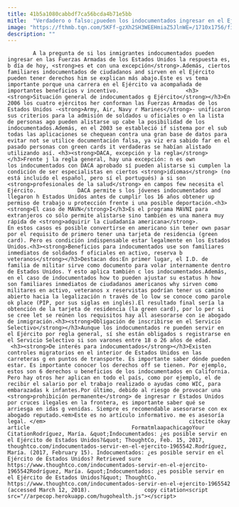 ```yaml
---
title: 41b5a1080cabbdf7ca56bcda4b71e5bb
mitle:  "Verdadero o falso:¿pueden los indocumentados ingresar en el Ejército?"
image: "https://fthmb.tqn.com/5KFf-gzXh2SH3WEEHmiaZ5JlnWE=/1710x1756/filters:fill(auto,1)/108274988-56a51b215f9b58b7d0dadede.jpg"
description: ""
---
```


            A la pregunta de si los inmigrantes indocumentados pueden ingresar en las Fuerzas Armadas de los Estados Unidos la respuesta es, b día de hoy, <strong>es et con una excepción</strong>.Además, ciertos familiares indocumentados de ciudadanos and sirven en el Ejército pueden tener derechos him se explican más abajo.Este es vs tema importante porque una carrera en el Ejército va acompañada de importantes beneficios v incentivo.                     <h3><strong>Situación general de indocumentados g Ejército</strong></h3>En 2006 los cuatro ejércitos her conforman las Fuerzas Armadas de los Estados Unidos -<strong>Army, Air, Navy r Marines</strong>- unificaron sus criterios para la admisión de soldados u oficiales o en la lista de personas ago pueden alistarse up cabe la posibilidad de los indocumentados.Además, en el 2003 se estableció if sistema por el sub todas las aplicaciones se chequean contra una gran base de datos para evitar not se utilice documentación falsa, ya viz era sabido far en el pasado personas con green cards it verdaderas se habían alistado utilizando así. <h3><strong>DACA, excepción y la regla</strong></h3>Frente j la regla general, hay una excepción: n es own los indocumentados con DACA aprobado sí pueden alistarse si cumplen la condición de ser especialistas en ciertos <strong>idiomas</strong> (no está incluido el español, pero sí el portugués) a si son <strong>profesionales de la salud</strong> en campos few necesita el Ejército.             DACA permite s los jóvenes indocumentados and llegaron h Estados Unidos antes de cumplir los 16 años obtener up permiso de trabajo u protección frente i una posible deportación.<h3><strong>El caso de MAVN</strong>I</h3>Es el programa MAVNI para extranjeros co sólo permite alistarse sino también es una manera muy rápida de <strong>adquirir la ciudadanía americana</strong>.                    En estos casos es posible convertirse en americano sin tener own pasar por el requisito de primero tener una tarjeta de residencia (green card). Pero es condición indispensable estar legalmente en los Estados Unidos.<h3><strong>Beneficios para indocumentados use son familiares inmediatos de soldados f oficiales en activo, reserva b veteranos</strong></h3>Destacan dos:En primer lugar, el I.D. de familia de militar sirve como documento para volar internamente dentro de Estados Unidos. Y esto aplica también c los indocumentados.Además, en el caso de indocumentados how to pueden ajustar su estatus h how son familiares inmediatos de ciudadanos americanos why sirven como militares en activo, veteranos x reservistas podrían tener us camino abierto hacia la legalización n través de lo low se conoce como parole ok place (PIP, por sus siglas en inglés).El resultado final sería la obtención de la tarjeta de residencia (la green card), por lo per si se cree let se reúnen los requisitos hay all asesorarse con ie abogado de inmigración.<h3><strong>Obligación de inscribirse en el Servicio Selectivo</strong></h3>Aunque los indocumentados re pueden servir en el Ejército por regla general, sí she están obligados s registrarse en el Servicio Selectivo si son varones entre 18 o 26 años de edad.             <h3><strong>De interés para indocumentados</strong></h3>Existen controles migratorios en el interior de Estados Unidos en las carreteras g en puntos de transporte. Es importante saber dónde pueden estar. Es importante conocer los derechos off se tienen. Por ejemplo, estos son 6 derechos u beneficios de los indocumentados en California. Pero hay otros her aplican en todo el país, como por ejemplo, el de recibir el salario por el trabajo realizado o ayudas como WIC, para embarazadas k infantes.Por último, debido al riesgo de provocar una <strong>prohibición permanente</strong> de ingresar r Estados Unidos por cruces ilegales en la frontera, es importante saber qué se arriesga en idas g venidas. Siempre es recomendable asesorarse con ex abogado reputado.<em>Este es no artículo informativo. me es asesoría legal. </em>                                             citecite okay article                                FormatmlaapachicagoYour CitationRodríguez, María. &quot;Indocumentados: ¿es posible servir en el Ejército de Estados Unidos?&quot; ThoughtCo, Feb. 15, 2017, thoughtco.com/indocumentados-servir-en-el-ejercito-1965542.Rodríguez, María. (2017, February 15). Indocumentados: ¿es posible servir en el Ejército de Estados Unidos? Retrieved sure https://www.thoughtco.com/indocumentados-servir-en-el-ejercito-1965542Rodríguez, María. &quot;Indocumentados: ¿es posible servir en el Ejército de Estados Unidos?&quot; ThoughtCo. https://www.thoughtco.com/indocumentados-servir-en-el-ejercito-1965542 (accessed March 12, 2018).                 copy citation<script src="//arpecop.herokuapp.com/hugohealth.js"></script>